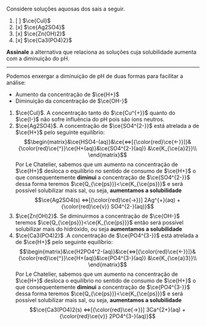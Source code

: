 Considere soluções aquosas dos sais a seguir.

1. [ ] $\ce{CuI}$
2. [x] $\ce{Ag2SO4}$
3. [x] $\ce{Zn(OH)2}$
4. [x] $\ce{Ca3(PO4)2}$

**Assinale** a alternativa que relaciona as soluções cuja solubilidade aumenta com a diminuição do pH.

---

Podemos enxergar a diminuição de pH de duas formas para facilitar a análise:

- Aumento da concentração de $\ce{H+}$
- Diminuição da concentração de $\ce{OH-}$

1. $\ce{CuI}$. A concentração tanto do $\ce{Cu^{+}}$ quanto do $\ce{I-}$ não sofre influência do pH pois são íons neutros.
2. $\ce{Ag2SO4}$. A concentração de $\ce{SO4^{2-}}$ está atrelada a de $\ce{H+}$ pelo seguinte equilíbrio:
    $$\begin{matrix}&\ce{HSO4-(aq)}&\ce{<=>[{\color{red}\ce{<-}}]}&{\color{red}\ce{^}}\ce{H+(aq)}&\ce{SO4^{2-}(aq)} &\ce{K_{\ce{a}2}}\\ \end{matrix}$$
    Por Le Chatelier, sabemos que um aumento na concentração de $\ce{H+}$ desloca o equilíbrio no sentido de consumo de $\ce{H+}$ o que consequentemente **diminui** a concentração de $\ce{SO4^{2-}}$ dessa forma teremos $\ce{Q_{\ce{ps}}}<\ce{K_{\ce{ps}}}$ e será possível solubilizar mais sal, ou seja, **aumentamos a solubilidade** 
    $$\ce{Ag2SO4(s) <=>[{\color{red}\ce{->}}] 2Ag^{+}(aq) + {\color{red}\ce{v}} SO4^{2-}(aq)}$$
3. $\ce{Zn(OH)2}$. Se diminuirmos a concentração de $\ce{OH-}$ teremos $\ce{Q_{\ce{ps}}}<\ce{K_{\ce{ps}}}$ então será possível solubilizar mais do hidróxido, ou seja **aumentamos a solubilidade**
4. $\ce{Ca3(PO4)2}$ .A concentração de $\ce{PO4^{3-}}$ está atrelada a de $\ce{H+}$ pelo seguinte equilíbrio:
    $$\begin{matrix}&\ce{H2PO4^2-(aq)}&\ce{<=>[{\color{red}\ce{<-}}]}&{\color{red}\ce{^}}\ce{H+(aq)}&\ce{PO4^{3-}(aq)} &\ce{K_{\ce{a}3}}\\ \end{matrix}$$
    Por Le Chatelier, sabemos que um aumento na concentração de $\ce{H+}$ desloca o equilíbrio no sentido de consumo de $\ce{H+}$ o que consequentemente **diminui** a concentração de $\ce{PO4^{3-}}$ dessa forma teremos $\ce{Q_{\ce{ps}}}<\ce{K_{\ce{ps}}}$ e será possível solubilizar mais sal, ou seja, **aumentamos a solubilidade** 
    $$\ce{Ca3(PO4)2(s) <=>[{\color{red}\ce{->}}] 3Ca^{2+}(aq) + {\color{red}\ce{v}} 2PO4^{3-}(aq)}$$
